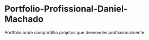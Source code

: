 # Portfolio-Profissional-Daniel-Machado
Portfólio onde compartilho projetos que desenvolvi profissionalmente
